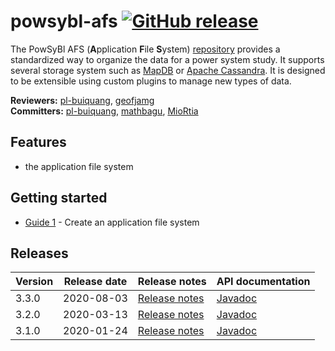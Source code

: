 # powsybl-afs [![GitHub release](https://img.shields.io/github/release/powsybl/powsybl-afs.svg)](https://github.com/powsybl/powsybl-afs/releases/)
The PowSyBl AFS (**A**pplication **F**ile **S**ystem) [repository](https://github.com/powsybl/powsybl-afs) provides a standardized way to organize the data for a power system study. It supports several storage system such as [MapDB](http://www.mapdb.org) or [Apache Cassandra](https://cassandra.apache.org). It is designed to be extensible using custom plugins to manage new types of data.

**Reviewers:** [pl-buiquang](https://github.com/pl-buiquang), [geofjamg](https://github.com/geofjamg)  
**Committers:** [pl-buiquang](https://github.com/pl-buiquang), [mathbagu](https://github.com/mathbagu), [MioRtia](https://github.com/MioRtia)

## Features

- the application file system 

## Getting started

- [Guide 1]() - Create an application file system

## Releases

| Version | Release date | Release notes | API documentation |
| ------- | ------------ | ------------- | ----------------- |
| 3.3.0 | 2020-08-03 | [Release notes](https://github.com/powsybl/powsybl-afs/releases/tag/v3.3.0) | [Javadoc](https://javadoc.io/doc/com.powsybl/powsybl-afs/3.3.0/index.html) |
| 3.2.0 | 2020-03-13 | [Release notes](https://github.com/powsybl/powsybl-afs/releases/tag/v3.2.0) | [Javadoc](https://javadoc.io/doc/com.powsybl/powsybl-afs/3.2.0/index.html) |
| 3.1.0 | 2020-01-24 | [Release notes](https://github.com/powsybl/powsybl-afs/releases/tag/v3.1.0) | [Javadoc](https://javadoc.io/doc/com.powsybl/powsybl-afs/3.1.0/index.html) |
